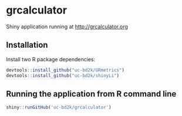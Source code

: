 # grcalculator

Shiny application running at http://grcalculator.org

## Installation

Install two R package dependencies:

```r
devtools::install_github("uc-bd2k/GRmetrics")
devtools::install_github("uc-bd2k/shinyLi")
```

## Running the application from R command line

```r
shiny::runGitHub('uc-bd2k/grcalculator')
```

